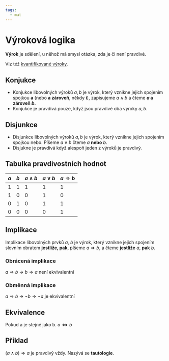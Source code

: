 ```yaml
---
tags:
  - mat
---
```

# Výroková logika
**Výrok** je sdělení, u něhož má smysl otázka, zda je či není pravdivé.

Viz též [kvantifikované výroky](./Kvantifikované%20výroky.md).

## Konjukce
- Konjukce libovolných výroků $a, b$ je výrok, který vznikne jejich spojením spojkou **a** (nebo **a zároveň**, někdy **i**), zapisujeme $a \wedge b$ a čteme **$a$ a zároveň $b$.**
- Konjukce je pravdivá pouze, když jsou pravdivé oba výroky $a, b$.

## Disjunkce
- Disjunkce libovolných výroků $a, b$ je výrok, který vznikne jejich spojením spojkou nebo. Píšeme $a \vee b$ čteme $a$ **nebo** $b$.
- Disjukne je pravdivá když alespoň jeden z výroků je pravdivý.

## Tabulka pravdivostních hodnot
| $a$ | $b$ | $a \wedge b$ | $a \vee b$ | $a \Rightarrow b$ |
| --- | --- | ------------ | ---------- | ------ |
| 1   | 1   | 1            | 1          | 1      |
| 1   | 0   | 0            | 1          | 0      |
| 0   | 1   | 0            | 1          | 1      |
| 0   | 0   | 0            | 0          | 1      |

## Implikace
Implikace libovolných prvků $a$, $b$ je výrok, který vznikne jejich spojením slovním obratem **jestliže, pak**, píšeme $a \Rightarrow b$, a čteme **jestliže** $a$, **pak** $b$.

### Obrácená implikace
$a \Rightarrow b$ -> $b \Rightarrow a$
není ekvivalentní
### Obměnná implikace
$a \Rightarrow b$ -> $\neg b \Rightarrow \neg a$
je ekvivalentní

## Ekvivalence
Pokud a je stejné jako b.
$a \iff b$
## Příklad
$(a \wedge b) \Rightarrow a$ je pravdivý vždy. Nazývá se **tautologie**.